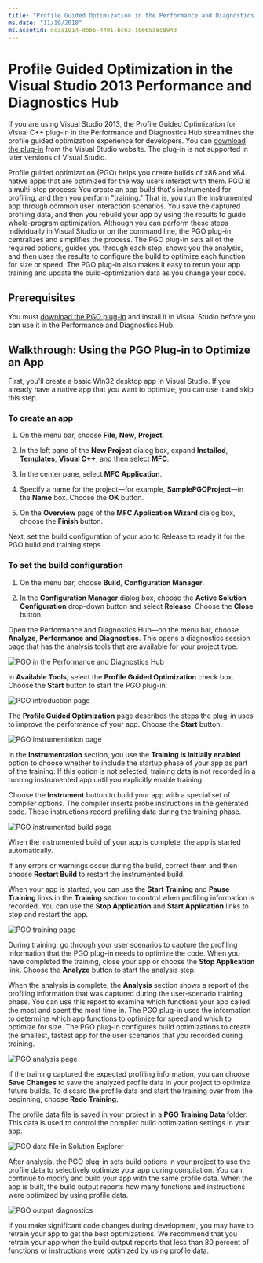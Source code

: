 ```yaml
---
title: "Profile Guided Optimization in the Performance and Diagnostics Hub"
ms.date: "11/19/2018"
ms.assetid: dc3a1914-dbb6-4401-bc63-10665a8c8943
---
```

# Profile Guided Optimization in the Visual Studio 2013 Performance and Diagnostics Hub

If you are using Visual Studio 2013, the Profile Guided Optimization for Visual C++ plug-in in the Performance and Diagnostics Hub streamlines the profile guided optimization experience for developers. You can [download the plug-in](https://marketplace.visualstudio.com/items?itemName=ProfileGuidedOptimizationTeam.ProfileGuidedOptimizationforVisualC) from the Visual Studio website. The plug-in is not supported in later versions of Visual Studio.

Profile guided optimization (PGO) helps you create builds of x86 and x64 native apps that are optimized for the way users interact with them. PGO is a multi-step process: You create an app build that's instrumented for profiling, and then you perform "training." That is, you run the instrumented app through common user interaction scenarios. You save the captured profiling data, and then you rebuild your app by using the results to guide whole-program optimization. Although you can perform these steps individually in Visual Studio or on the command line, the PGO plug-in centralizes and simplifies the process. The PGO plug-in sets all of the required options, guides you through each step, shows you the analysis, and then uses the results to configure the build to optimize each function for size or speed. The PGO plug-in also makes it easy to rerun your app training and update the build-optimization data as you change your code.

## Prerequisites

You must [download the PGO plug-in](https://marketplace.visualstudio.com/items?itemName=ProfileGuidedOptimizationTeam.ProfileGuidedOptimizationforVisualC) and install it in Visual Studio before you can use it in the Performance and Diagnostics Hub.

## Walkthrough: Using the PGO Plug-in to Optimize an App

First, you'll create a basic Win32 desktop app in Visual Studio. If you already have a native app that you want to optimize, you can use it and skip this step.

### To create an app

1. On the menu bar, choose **File**, **New**, **Project**.

1. In the left pane of the **New Project** dialog box, expand **Installed**, **Templates**, **Visual C++**, and then select **MFC**.

1. In the center pane, select **MFC Application**.

1. Specify a name for the project—for example, **SamplePGOProject**—in the **Name** box. Choose the **OK** button.

1. On the **Overview** page of the **MFC Application Wizard** dialog box, choose the **Finish** button.

Next, set the build configuration of your app to Release to ready it for the PGO build and training steps.

### To set the build configuration

1. On the menu bar, choose **Build**, **Configuration Manager**.

1. In the **Configuration Manager** dialog box, choose the **Active Solution Configuration** drop-down button and select **Release**. Choose the **Close** button.

Open the Performance and Diagnostics Hub—on the menu bar, choose **Analyze**, **Performance and Diagnostics**. This opens a diagnostics session page that has the analysis tools that are available for your project type.

![PGO in the Performance and Diagnostics Hub](media/pgofig0hub.png "PGO in the Performance and Diagnostics Hub")

In **Available Tools**, select the **Profile Guided Optimization** check box. Choose the **Start** button to start the PGO plug-in.

![PGO introduction page](media/pgofig1start.png "PGO introduction page")

The **Profile Guided Optimization** page describes the steps the plug-in uses to improve the performance of your app. Choose the **Start** button.

![PGO instrumentation page](media/pgofig2instrument.png "PGO instrumentation page")

In the **Instrumentation** section, you use the **Training is initially enabled** option to choose whether to include the startup phase of your app as part of the training. If this option is not selected, training data is not recorded in a running instrumented app until you explicitly enable training.

Choose the **Instrument** button to build your app with a special set of compiler options. The compiler inserts probe instructions in the generated code. These instructions record profiling data during the training phase.

![PGO instrumented build page](media/pgofig3build.PNG "PGO instrumented build page")

When the instrumented build of your app is complete, the app is started automatically.

If any errors or warnings occur during the build, correct them and then choose **Restart Build** to restart the instrumented build.

When your app is started, you can use the **Start Training** and **Pause Training** links in the **Training** section to control when profiling information is recorded. You can use the **Stop Application** and **Start Application** links to stop and restart the app.

![PGO training page](media/pgofig4training.PNG "PGO training page")

During training, go through your user scenarios to capture the profiling information that the PGO plug-in needs to optimize the code. When you have completed the training, close your app or choose the **Stop Application** link. Choose the **Analyze** button to start the analysis step.

When the analysis is complete, the **Analysis** section shows a report of the profiling information that was captured during the user-scenario training phase. You can use this report to examine which functions your app called the most and spent the most time in. The PGO plug-in uses the information to determine which app functions to optimize for speed and which to optimize for size. The PGO plug-in configures build optimizations to create the smallest, fastest app for the user scenarios that you recorded during training.

![PGO analysis page](media/pgofig5analyze.png "PGO analysis page")

If the training captured the expected profiling information, you can choose **Save Changes** to save the analyzed profile data in your project to optimize future builds. To discard the profile data and start the training over from the beginning, choose **Redo Training**.

The profile data file is saved in your project in a **PGO Training Data** folder. This data is used to control the compiler build optimization settings in your app.

![PGO data file in Solution Explorer](media/pgofig6data.png "PGO data file in Solution Explorer")

After analysis, the PGO plug-in sets build options in your project to use the profile data to selectively optimize your app during compilation. You can continue to modify and build your app with the same profile data. When the app is built, the build output reports how many functions and instructions were optimized by using profile data.

![PGO output diagnostics](media/pgofig7diagnostics.png "PGO output diagnostics")

If you make significant code changes during development, you may have to retrain your app to get the best optimizations. We recommend that you retrain your app when the build output reports that less than 80 percent of functions or instructions were optimized by using profile data.